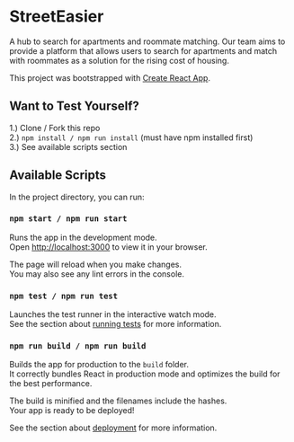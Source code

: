 # StreetEasier

A hub to search for apartments and roommate matching. Our team aims to provide a platform that allows users to search for apartments and match with roommates as a solution for the rising cost of housing.

This project was bootstrapped with [Create React App](https://github.com/facebook/create-react-app).

## Want to Test Yourself?
1.) Clone / Fork this repo<br>
2.) `npm install / npm run install` (must have npm installed first) <br>
3.) See available scripts section 

## Available Scripts

In the project directory, you can run:

### `npm start / npm run start`

Runs the app in the development mode.\
Open [http://localhost:3000](http://localhost:3000) to view it in your browser.

The page will reload when you make changes.\
You may also see any lint errors in the console.

### `npm test / npm run test`

Launches the test runner in the interactive watch mode.\
See the section about [running tests](https://facebook.github.io/create-react-app/docs/running-tests) for more information.

### `npm run build / npm run build`

Builds the app for production to the `build` folder.\
It correctly bundles React in production mode and optimizes the build for the best performance.

The build is minified and the filenames include the hashes.\
Your app is ready to be deployed!

See the section about [deployment](https://facebook.github.io/create-react-app/docs/deployment) for more information.
